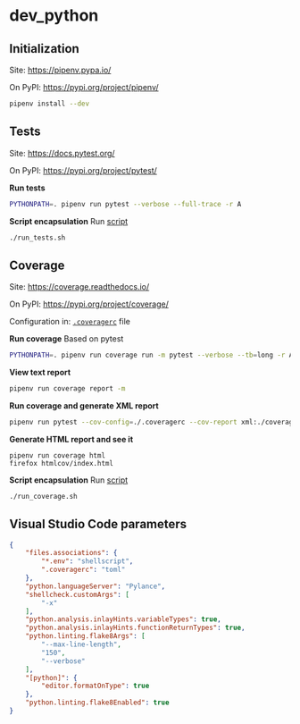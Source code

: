 # dev_python

## Initialization
Site: https://pipenv.pypa.io/

On PyPI: https://pypi.org/project/pipenv/
```bash
pipenv install --dev
```

## Tests
Site: https://docs.pytest.org/

On PyPI: https://pypi.org/project/pytest/

**Run tests**
```bash
PYTHONPATH=. pipenv run pytest --verbose --full-trace -r A
```

**Script encapsulation**
Run [script](./run_tests.sh)
```bash
./run_tests.sh
```

## Coverage
Site: https://coverage.readthedocs.io/

On PyPI: https://pypi.org/project/coverage/

Configuration in: [`.coveragerc`](./.coveragerc) file

**Run coverage**
Based on pytest
```bash
PYTHONPATH=. pipenv run coverage run -m pytest --verbose --tb=long -r A
```

**View text report**
```bash
pipenv run coverage report -m
```

**Run coverage and generate XML report**
```bash
pipenv run pytest --cov-config=./.coveragerc --cov-report xml:./coverage.xml --cov mydict --cov myexec
```

**Generate HTML report and see it**
```
pipenv run coverage html
firefox htmlcov/index.html
```

**Script encapsulation**
Run [script](./run_coverage.sh)
```bash
./run_coverage.sh
```

## Visual Studio Code parameters
```json
{
    "files.associations": {
        "*.env": "shellscript",
        ".coveragerc": "toml"
    },
    "python.languageServer": "Pylance",
    "shellcheck.customArgs": [
        "-x"
    ],
    "python.analysis.inlayHints.variableTypes": true,
    "python.analysis.inlayHints.functionReturnTypes": true,
    "python.linting.flake8Args": [
        "--max-line-length",
        "150",
        "--verbose"
    ],
    "[python]": {
        "editor.formatOnType": true
    },
    "python.linting.flake8Enabled": true
}
```
